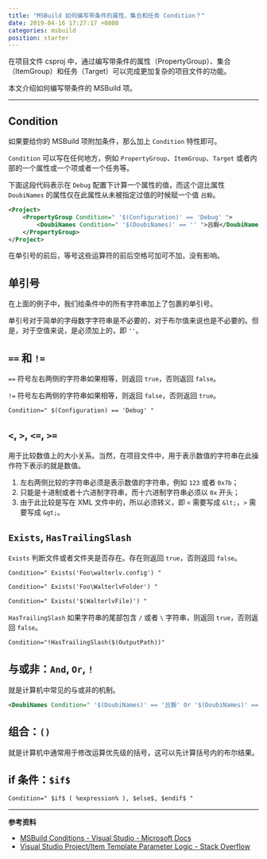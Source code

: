 ```yaml
---
title: "MSBuild 如何编写带条件的属性、集合和任务 Condition？"
date: 2019-04-16 17:27:17 +0800
categories: msbuild
position: starter
---
```


在项目文件 csproj 中，通过编写带条件的属性（PropertyGroup）、集合（ItemGroup）和任务（Target）可以完成更加复杂的项目文件的功能。

本文介绍如何编写带条件的 MSBuild 项。

---

<div id="toc"></div>

## Condition

如果要给你的 MSBuild 项附加条件，那么加上 `Condition` 特性即可。

`Condition` 可以写在任何地方，例如 `PropertyGroup`、`ItemGroup`、`Target` 或者内部的一个属性或一个项或者一个任务等。

下面这段代码表示在 `Debug` 配置下计算一个属性的值，而这个逗比属性 `DoubiNames` 的属性仅在此属性从未被指定过值的时候赋一个值 `吕毅`。

```xml
<Project>
    <PropertyGroup Condition=" '$(Configuration)' == 'Debug' ">
        <DoubiNames Condition=" '$(DoubiNames)' == '' ">吕毅</DoubiNames>
    </PropertyGroup>
</Project>
```

在单引号的前后，等号这些运算符的前后空格可加可不加，没有影响。

## 单引号

在上面的例子中，我们给条件中的所有字符串加上了包裹的单引号。

单引号对于简单的字母数字字符串是不必要的，对于布尔值来说也是不必要的。但是，对于空值来说，是必须加上的，即 `''`。

## `==` 和 `!=`

`==` 符号左右两侧的字符串如果相等，则返回 `true`，否则返回 `false`。

`!=` 符号左右两侧的字符串如果相等，则返回 `false`，否则返回 `true`。

```xml
Condition=" $(Configuration) == 'Debug' "
```

## `<`, `>`, `<=`, `>=`

用于比较数值上的大小关系。当然，在项目文件中，用于表示数值的字符串在此操作符下表示的就是数值。

1. 左右两侧比较的字符串必须是表示数值的字符串，例如 `123` 或者 `0x7b`；
1. 只能是十进制或者十六进制字符串，而十六进制字符串必须以 `0x` 开头；
1. 由于此比较是写在 XML 文件中的，所以必须转义，即 `<` 需要写成 `&lt;`，`>` 需要写成 `&gt;`。

## `Exists`, `HasTrailingSlash`

`Exists` 判断文件或者文件夹是否存在。存在则返回 `true`，否则返回 `false`。

```xml
Condition=" Exists('Foo\walterlv.config') "
```

```xml
Condition=" Exists('Foo\WalterlvFolder') "
```

```xml
Condition=" Exists('$(WalterlvFile)') "
```

`HasTrailingSlash` 如果字符串的尾部包含 `/` 或者 `\` 字符串，则返回 `true`，否则返回 `false`。

```xml
Condition="!HasTrailingSlash($(OutputPath))"
```

## 与或非：`And`, `Or`, `!`

就是计算机中常见的与或非的机制。

```xml
<DoubiNames Condition=" '$(DoubiNames)' == '吕毅' Or '$(DoubiNames)' == '林德熙' ">组队逗比</DoubiNames>
```

## 组合：`()`

就是计算机中通常用于修改运算优先级的括号，这可以先计算括号内的布尔结果。

## if 条件：`$if$`

```xml
Condition=" $if$ ( %expression% ), $else$, $endif$ "
```

---

**参考资料**

- [MSBuild Conditions - Visual Studio - Microsoft Docs](https://docs.microsoft.com/en-us/visualstudio/msbuild/msbuild-conditions)
- [Visual Studio Project/Item Template Parameter Logic - Stack Overflow](https://stackoverflow.com/q/6709057/6233938)

